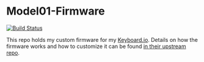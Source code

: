 Model01-Firmware
================

[![Build Status](https://img.shields.io/circleci/project/akerl/Model01-Firmware/master.svg)](https://circleci.com/gh/akerl/Model01-Firmware)

This repo holds my custom firmware for my [Keyboard.io](https://blog.keyboard.io). Details on how the firmware works and how to customize it can be found [in their upstream repo](https://github.com/keyboardio/Model01-Firmware).

